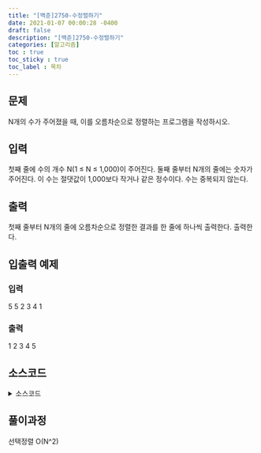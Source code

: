 ```yaml
---
title: "[백준]2750-수정렬하기"
date: 2021-01-07 00:00:28 -0400
draft: false
description: "[백준]2750-수정렬하기"
categories: [알고리즘]
toc : true
toc_sticky : true
toc_label : 목차
---
```


## 문제

N개의 수가 주어졌을 때, 이를 오름차순으로 정렬하는 프로그램을 작성하시오.

## 입력

첫째 줄에 수의 개수 N(1 ≤ N ≤ 1,000)이 주어진다. 둘째 줄부터 N개의 줄에는 숫자가 주어진다. 이 수는 절댓값이 1,000보다 작거나 같은 정수이다. 수는 중복되지 않는다.

## 출력
첫째 줄부터 N개의 줄에 오름차순으로 정렬한 결과를 한 줄에 하나씩 출력한다. 출력한다.

## 입출력 예제

### 입력
5
5
2
3
4
1
### 출력
1
2
3
4
5

## 소스코드

<details>
<summary>소스코드</summary>
<div markdown="1">

```java
import java.util.*;
public class Main{
    public static void main(String[] args){
        Scanner scan = new Scanner(System.in);
        int N = scan.nextInt();
        int[] arr = new int[N];
        
        for(int i=0;i<N;i++){
            arr[i]=scan.nextInt();
        }
        
        for(int i=0;i<N-1;i++){
            for(int j=i+1;j<N;j++){
                int temp=arr[i];
                if(arr[i]>arr[j]){
                    arr[i]=arr[j];
                    arr[j]=temp;
                }
            }
        }
        for(int i=0;i<N;i++){
            System.out.println(arr[i]);
        }
    }
```
</div>
</details>

## 풀이과정
선택정렬
O(N^2)